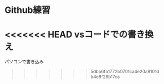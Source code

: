# Github練習
<<<<<<< HEAD
vsコードでの書き換え
=======

パソコンで書き込み
>>>>>>> 5dbb6fb1772b0701ca4e20a8101db4e8f26b17ca
